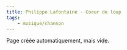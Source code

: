 ```yaml
---
title: Philippe Lafontaine - Coeur de loup
tags:
    - musique/chanson
---
```


Page créée automatiquement, mais vide.
